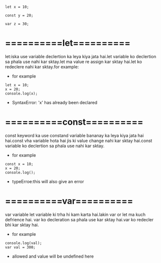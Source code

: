 ```
let x = 10;

const y = 20;

var z = 30;
```

# ==========let==========

let:iska use variable declertion ka leya kiya jata hai.let variable ko declertion sa phala use nahi kar sktay.let ma value re assign kar sktay hai.let ko redeclere nahi kar sktay.for example:

- for example

```
let x = 10;
x = 20;
console.log(x);
```

- SyntaxError: 'x' has already been declared

# ==========const==========

const keyword ka use constand variable bananay ka leya kiya jata hai hai.const vha variable hota hai jis ki value change nahi kar sktay hai.const variable ko declertion sa phala use nahi kar sktay.

- for example

```
const x = 10;
x = 20;
console.log();
```

- typeErroe:this will also give an error

# ==========var==========

var variable let variable ki trha hi kam karta hai.lakin var or let ma kuch defrience hai.
var ko decleration sa phala use kar sktay hai.var ko redecler bhi kar sktay hai.

- for example

```
console.log(val);
var val = 300;
```

- allowed and value will be undefined here
